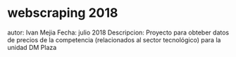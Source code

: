 # webscraping 2018
autor: Ivan Mejia 
Fecha: julio 2018 
Descripcion: Proyecto para obteber datos de precios de la competencia (relacionados al sector tecnológico) para la unidad DM Plaza
